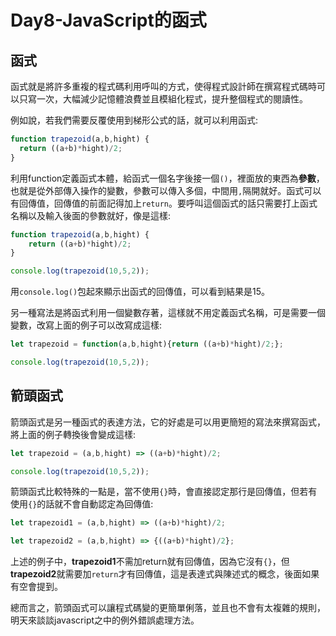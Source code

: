 # Day8-JavaScript的函式

## 函式

函式就是將許多重複的程式碼利用呼叫的方式，使得程式設計師在撰寫程式碼時可以只寫一次，大幅減少記憶體浪費並且模組化程式，提升整個程式的閱讀性。

例如說，若我們需要反覆使用到梯形公式的話，就可以利用函式:

```javascript
function trapezoid(a,b,hight) {
  return ((a+b)*hight)/2;
}
```

利用function定義函式本體，給函式一個名字後接一個`()`，裡面放的東西為**參數**，也就是從外部傳入操作的變數，參數可以傳入多個，中間用`,`隔開就好。函式可以有回傳值，回傳值的前面記得加上`return`。要呼叫這個函式的話只需要打上函式名稱以及輸入後面的參數就好，像是這樣:

```javascript
function trapezoid(a,b,hight) {
    return ((a+b)*hight)/2;
}

console.log(trapezoid(10,5,2));
```

用`console.log()`包起來顯示出函式的回傳值，可以看到結果是15。

另一種寫法是將函式利用一個變數存著，這樣就不用定義函式名稱，可是需要一個變數，改寫上面的例子可以改寫成這樣:

```javascript
let trapezoid = function(a,b,hight){return ((a+b)*hight)/2;};

console.log(trapezoid(10,5,2));
```

## 箭頭函式

箭頭函式是另一種函式的表達方法，它的好處是可以用更簡短的寫法來撰寫函式，將上面的例子轉換後會變成這樣:

```javascript
let trapezoid = (a,b,hight) => ((a+b)*hight)/2;

console.log(trapezoid(10,5,2));
```

箭頭函式比較特殊的一點是，當不使用`{}`時，會直接認定那行是回傳值，但若有使用`{}`的話就不會自動認定為回傳值:

```javascript
let trapezoid1 = (a,b,hight) => ((a+b)*hight)/2;

let trapezoid2 = (a,b,hight) => {((a+b)*hight)/2};
```
上述的例子中，**trapezoid1**不需加return就有回傳值，因為它沒有`{}`，但**trapezoid2**就需要加`return`才有回傳值，這是表達式與陳述式的概念，後面如果有空會提到。

總而言之，箭頭函式可以讓程式碼變的更簡單俐落，並且也不會有太複雜的規則，明天來談談javascript之中的例外錯誤處理方法。
